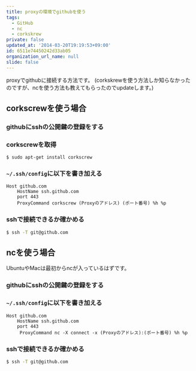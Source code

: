 ```yaml
---
title: proxyの環境でgithubを使う
tags:
  - GitHub
  - nc
  - corkskrew
private: false
updated_at: '2014-03-20T19:19:53+09:00'
id: 6511e74450242d33ab05
organization_url_name: null
slide: false
---
```


proxyでgithubに接続する方法です。
(corkskrewを使う方法しか知らなかったのですが、ncを使う方法も教えてもらったのでupdateします。)


## corkscrewを使う場合
### githubにsshの公開鍵の登録をする
### corkscrewを取得

```bash:Ubuntuの場合
$ sudo apt-get install corkscrew 
```

### `~/.ssh/config`に以下を書き加える

```:~/.ssh/config
Host github.com 
    HostName ssh.github.com 
    port 443
    ProxyCommand corkscrew (Proxyのアドレス) (ポート番号) %h %p
```

### sshで接続できるか確かめる

```bash
$ ssh -T git@github.com
```

## ncを使う場合

UbuntuやMacは最初からncが入っているはずです。

### githubにsshの公開鍵の登録をする
### `~/.ssh/config`に以下を書き加える

```:~/.ssh/config
Host github.com 
    HostName ssh.github.com 
    port 443
     ProxyCommand nc -X connect -x (Proxyのアドレス):(ポート番号) %h %p
```

### sshで接続できるか確かめる

```bash
$ ssh -T git@github.com
```
